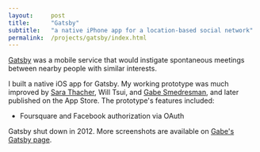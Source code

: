 ```yaml
---
layout:     post
title:      "Gatsby"
subtitle:   "a native iPhone app for a location-based social network"
permalink:  /projects/gatsby/index.html
---
```


[Gatsby] was a mobile service that would instigate spontaneous meetings between
nearby people with similar interests. 

I built a native iOS app for Gatsby. My working prototype was much improved by
[Sara Thacher], Will Tsui, and [Gabe Smedresman], and later published on the App
Store. The prototype's features included:

* Foursquare and Facebook authorization via OAuth

Gatsby shut down in 2012. More screenshots are available on [Gabe's Gatsby page].

[Gatsby]:http://meetgatsby.com/
[Sara Thacher]:http://thachr.com/
[Gabe Smedresman]:http://www.smedresmania.com/
[Gabe's Gatsby page]:http://www.smedresmania.com/gatsby/
